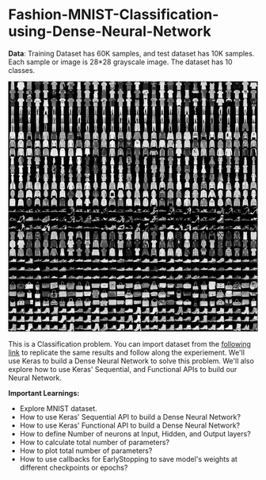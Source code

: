 # Fashion-MNIST-Classification-using-Dense-Neural-Network

**Data**:
Training Dataset has 60K samples, and test dataset has 10K samples. Each sample or image is 28*28 grayscale image. The dataset has 10 classes.


![Fashion MNIST Classification ](https://github.com/Praveen76/Fashion-MNIST-Classification-using-Dense-Neural-Network/blob/main/fashion-mnist.png)

This is a Classification problem. You can import dataset from the [following link](https://www.kaggle.com/code/anindya2906/fashion-mnist-classification)  to replicate the same results and follow along the experiement. We'll use Keras to build a Dense Neural Network to solve this problem. We'll also explore how to use Keras' Sequential, and Functional APIs to build our Neural Network.



**Important Learnings:**
* Explore MNIST dataset.
* How to use Keras' Sequential API to build a Dense Neural Network?
* How to use Keras' Functional API to build a Dense Neural Network?
* How to define Number of neurons at Input, Hidden, and Output layers?
* How to calculate total number of parameters?
* How to plot total number of parameters?
* How to use callbacks for EarlyStopping to save model's weights at different checkpoints or epochs?
